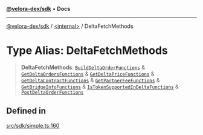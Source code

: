 [**@velora-dex/sdk**](../../README.md) • **Docs**

***

[@velora-dex/sdk](../../globals.md) / [\<internal\>](../README.md) / DeltaFetchMethods

# Type Alias: DeltaFetchMethods

> **DeltaFetchMethods**: [`BuildDeltaOrderFunctions`](../../type-aliases/BuildDeltaOrderFunctions.md) & [`GetDeltaOrdersFunctions`](../../type-aliases/GetDeltaOrdersFunctions.md) & [`GetDeltaPriceFunctions`](../../type-aliases/GetDeltaPriceFunctions.md) & [`GetDeltaContractFunctions`](../../type-aliases/GetDeltaContractFunctions.md) & [`GetPartnerFeeFunctions`](../../type-aliases/GetPartnerFeeFunctions.md) & [`GetBridgeInfoFunctions`](../../type-aliases/GetBridgeInfoFunctions.md) & [`IsTokenSupportedInDeltaFunctions`](../../type-aliases/IsTokenSupportedInDeltaFunctions.md) & [`PostDeltaOrderFunctions`](../../type-aliases/PostDeltaOrderFunctions.md)

## Defined in

[src/sdk/simple.ts:160](https://github.com/paraswap/paraswap-sdk/blob/master/src/sdk/simple.ts#L160)
